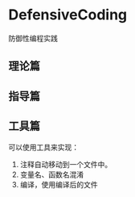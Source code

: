 # DefensiveCoding
防御性编程实践

## 理论篇

## 指导篇

## 工具篇
可以使用工具来实现：
1. 注释自动移动到一个文件中。
2. 变量名、函数名混淆
3. 编译，使用编译后的文件
